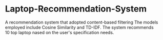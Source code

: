 # Laptop-Recommendation-System
A recommendation system that adopted content-based filtering 
The models employed include Cosine Similarity and TD-IDF. 
The system recommends 10 top laptop nased on the user's specification needs. 
